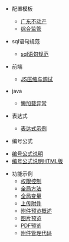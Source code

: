 * 配置模板

  - [广东不动产](ibase/配置模板/广东省不动产配置/config.properties.md)
  - [综合监管](ibase/配置模板/综合监管配置/config.properties.md)

* sql语句规范
  - [sql语句规范](ibase/java/定义实体类对象规则.md)
  
* 前端
	- [JS压缩与调试](ibase/前端/JS压缩与调试.md)
	
* java
	- [懒加载异常](ibase/java/懒加载异常.md)
* 表达式
	- [表达式示例](ibase/表达式/表达式书写示例.md)
* 编号公式
- [编号公式说明](ibase/编号公式/index.md)
- [编号公式说明HTML版](ibase/编号公式/html.md)


* 功能示例
  - [权限控制](ibase/功能示例/权限控制.md)
  - [全局方法](ibase/功能示例/全局方法.md)
  - [全局变量](ibase/功能示例/全局变量.md)
  - [上传附件](ibase/功能示例/附件管理/上传附件.md)
  - [附件预览概述](ibase/功能示例/附件管理/附件预览概述.md)
  - [图片预览](ibase/功能示例/附件管理/图片预览.md)
  - [PDF预览](ibase/功能示例/附件管理/PDF预览.md)
  - [附件管理代码](ibase/功能示例/附件管理/附件管理代码.md)
